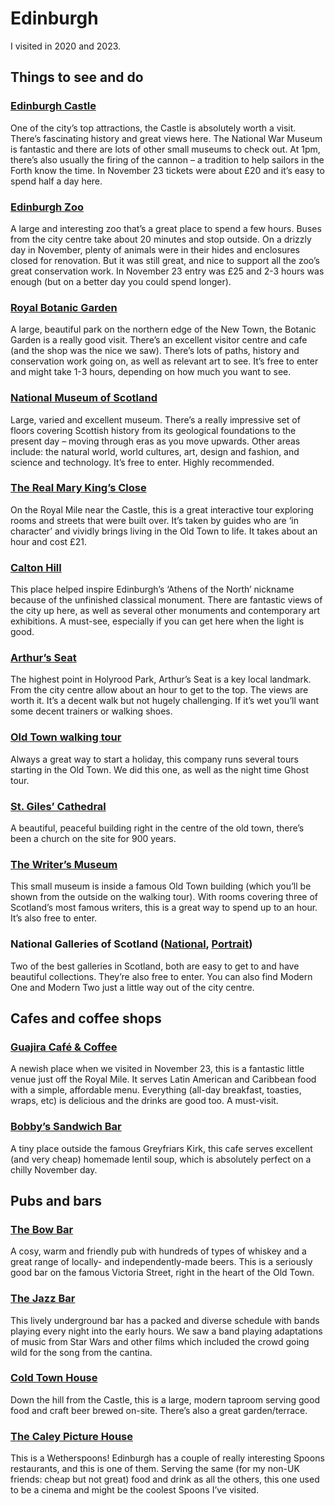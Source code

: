 # Edinburgh

I visited in 2020 and 2023.

## Things to see and do

### <a href="https://www.google.co.uk/maps/place/Edinburgh+Castle/@55.9482575,-3.1996799,18z/data=!4m6!3m5!1s0x4887c79a2099c0f7:0x469a1eebe54c0a58!8m2!3d55.9485947!4d-3.1999135!16zL20vMGpwbl8?entry=ttu" target="_blank">Edinburgh Castle</a>

One of the city’s top attractions, the Castle is absolutely worth a visit. There’s fascinating history and great views here. The National War Museum is fantastic and there are lots of other small museums to check out. At 1pm, there’s also usually the firing of the cannon – a tradition to help sailors in the Forth know the time. In November 23 tickets were about £20 and it’s easy to spend half a day here.

### <a href="https://www.google.co.uk/maps/place/Edinburgh+Zoo/@55.9423613,-3.2788932,15z/data=!4m6!3m5!1s0x4887c661482ca367:0xdab93fa996cd02cb!8m2!3d55.9423619!4d-3.2685938!16zL20vMDcxNG5x?entry=ttu" target="_blank">Edinburgh Zoo</a>

A large and interesting zoo that’s a great place to spend a few hours. Buses from the city centre take about 20 minutes and stop outside. On a drizzly day in November, plenty of animals were in their hides and enclosures closed for renovation. But it was still great, and nice to support all the zoo’s great conservation work. In November 23 entry was £25 and 2-3 hours was enough (but on a better day you could spend longer).

### <a href="https://www.google.co.uk/maps/place/Royal+Botanic+Garden+Edinburgh/@55.9568377,-3.2208141,14z/data=!4m6!3m5!1s0x4887c7c1de08e6eb:0x6305a87387d5746e!8m2!3d55.9650125!4d-3.2091021!16zL20vMDQ2ZHEx?entry=ttu" target="_blank">Royal Botanic Garden</a>

A large, beautiful park on the northern edge of the New Town, the Botanic Garden is a really good visit. There’s an excellent visitor centre and cafe (and the shop was the nice we saw). There’s lots of paths, history and conservation work going on, as well as relevant art to see. It’s free to enter and might take 1-3 hours, depending on how much you want to see.

### <a href="https://www.google.co.uk/maps/place/National+Museum+of+Scotland/@55.9479034,-3.192343,16z/data=!3m1!5s0x4887c784db00984f:0xbcf28f76719eeb7d!4m6!3m5!1s0x4887c784d1bae421:0x88cc2703f2beb5c3!8m2!3d55.9469995!4d-3.1905666!16zL20vMDRmZnMx?entry=ttu" target="_blank">National Museum of Scotland</a>

Large, varied and excellent museum. There’s a really impressive set of floors covering Scottish history from its geological foundations to the present day – moving through eras as you move upwards. Other areas include: the natural world, world cultures, art, design and fashion, and science and technology. It’s free to enter. Highly recommended.

### <a href="https://www.google.co.uk/maps/place/The+Real+Mary+King's+Close/@55.9491649,-3.1950467,16z/data=!4m6!3m5!1s0x4887c7855b8459c9:0xcb64f411cf647589!8m2!3d55.949921!4d-3.1905063!16zL20vMGZ6dnlm?entry=ttu" target="_blank">The Real Mary King’s Close</a>

On the Royal Mile near the Castle, this is a great interactive tour exploring rooms and streets that were built over. It’s taken by guides who are ‘in character’ and vividly brings living in the Old Town to life. It takes about an hour and cost £21.

### <a href="" target="_blank"></a>

### <a href="https://www.google.co.uk/maps/place/Calton+Hill/@55.9492851,-3.1896608,16z/data=!4m6!3m5!1s0x4887c7896e46c799:0x9181b664f75766dd!8m2!3d55.9550465!4d-3.1827409!16zL20vMDU2OHhy?entry=ttu" target="_blank">Calton Hill</a>

This place helped inspire Edinburgh’s ‘Athens of the North’ nickname because of the unfinished classical monument. There are fantastic views of the city up here, as well as several other monuments and contemporary art exhibitions. A must-see, especially if you can get here when the light is good.

### <a href="https://www.google.co.uk/maps/place/Arthur's+Seat/@55.9436274,-3.1786755,15z/data=!4m6!3m5!1s0x4887b979c8b4febf:0x98aa0e77e2bfa9a8!8m2!3d55.9440862!4d-3.1618326!16s%2Fg%2F11r6ldqv5k?entry=ttu" target="_blank">Arthur’s Seat</a>

The highest point in Holyrood Park, Arthur’s Seat is a key local landmark. From the city centre allow about an hour to get to the top. The views are worth it. It’s a decent walk but not hugely challenging. If it’s wet you’ll want some decent trainers or walking shoes.

### <a href="https://edinburghfreetour.com/" target="_blank">Old Town walking tour</a>

Always a great way to start a holiday, this company runs several tours starting in the Old Town. We did this one, as well as the night time Ghost tour.

### <a href="https://www.google.co.uk/maps/place/St+Giles'+Cathedral/@55.949177,-3.1927078,16z/data=!4m6!3m5!1s0x4887c7854ff703fd:0xaa24e716571e2ff2!8m2!3d55.9494837!4d-3.1908918!16zL20vMDJxamNy?entry=ttu" target="_blank">St. Giles’ Cathedral</a>

A beautiful, peaceful building right in the centre of the old town, there’s been a church on the site for 900 years.

### <a href="https://www.google.co.uk/maps/place/The+Writers'+Museum/@55.947863,-3.2011632,16z/data=!4m6!3m5!1s0x4887c79aa32b907f:0x6d9daae3b9199343!8m2!3d55.9496581!4d-3.1937817!16s%2Fm%2F0n473zr?entry=ttu" target="_blank">The Writer’s Museum</a>

This small museum is inside a famous Old Town building (which you’ll be shown from the outside on the walking tour). With rooms covering three of Scotland’s most famous writers, this is a great way to spend up to an hour. It’s also free to enter.

### National Galleries of Scotland (<a href="https://www.google.co.uk/maps/place/National+Galleries+of+Scotland:+National/@55.9515558,-3.1983512,16z/data=!4m6!3m5!1s0x4887c648eae6c6eb:0xc47f9545e742193!8m2!3d55.950902!4d-3.1956862!16zL20vMGhoaGI?entry=ttu" target="_blank">National</a>, <a href="https://www.google.co.uk/maps/place/National+Galleries+of+Scotland:+Portrait/@55.9521205,-3.2011192,16z/data=!4m6!3m5!1s0x4887c648eae6c6eb:0x2be348d68265ff86!8m2!3d55.9554998!4d-3.1935213!16zL20vMDQ5NHAw?entry=ttu" target="_blank">Portrait</a>)

Two of the best galleries in Scotland, both are easy to get to and have beautiful collections. They’re also free to enter. You can also find Modern One and Modern Two just a little way out of the city centre.

## Cafes and coffee shops

### <a href="https://www.google.co.uk/maps/place/Guajira+Caf%C3%A9+%26+Coffee/@55.950178,-3.1838582,16z/data=!4m6!3m5!1s0x4887c720785b8009:0x7f4c14a200788cab!8m2!3d55.9502065!4d-3.1837226!16s%2Fg%2F11spkc_psy?entry=ttu" target="_blank">Guajira Café & Coffee</a>

A newish place when we visited in November 23, this is a fantastic little venue just off the Royal Mile. It serves Latin American and Caribbean food with a simple, affordable menu. Everything (all-day breakfast, toasties, wraps, etc) is delicious and the drinks are good too. A must-visit.


### <a href="https://www.google.co.uk/maps/place/Bobby's+Sandwich+Bar/@55.9470768,-3.1924102,16z/data=!4m6!3m5!1s0x4887c784cd2773cb:0xb8c64b577c31f978!8m2!3d55.9466325!4d-3.1912453!16s%2Fg%2F11bwv39fzn?entry=ttu" target="_blank">Bobby’s Sandwich Bar</a>

A tiny place outside the famous Greyfriars Kirk, this cafe serves excellent (and very cheap) homemade lentil soup, which is absolutely perfect on a chilly November day.

## Pubs and bars

### <a href="https://www.google.co.uk/maps/place/The+Bow+Bar/@55.9488497,-3.1929599,16z/data=!3m1!5s0x4887c79aee3a64b1:0x495b76f3ba829ebe!4m6!3m5!1s0x4887c79aefe8b561:0x3276586be2f706f0!8m2!3d55.9484535!4d-3.1941781!16s%2Fg%2F1tds68kc?entry=ttu" target="_blank">The Bow Bar</a>

A cosy, warm and friendly pub with hundreds of types of whiskey and a great range of locally- and independently-made beers. This is a seriously good bar on the famous Victoria Street, right in the heart of the Old Town.

### <a href="https://www.google.co.uk/maps/place/The+Jazz+Bar/@55.9503351,-3.1969034,15z/data=!4m6!3m5!1s0x4887c785b1ecee97:0xecc724d01a4f6a34!8m2!3d55.9481648!4d-3.1869456!16s%2Fg%2F1tdfmvm6?entry=ttu" target="_blank">The Jazz Bar</a>

This lively underground bar has a packed and diverse schedule with bands playing every night into the early hours. We saw a band playing adaptations of music from Star Wars and other films which included the crowd going wild for the song from the cantina.

### <a href="https://www.google.co.uk/maps/place/Cold+Town+House/@55.9471369,-3.1978551,16z/data=!4m6!3m5!1s0x4887c7e545d7663b:0x384895732fddbc89!8m2!3d55.9473519!4d-3.1978111!16s%2Fg%2F11fk1h60jc?entry=ttu" target="_blank">Cold Town House</a>

Down the hill from the Castle, this is a large, modern taproom serving good food and craft beer brewed on-site. There’s also a great garden/terrace.


### <a href="https://www.google.co.uk/maps/place/The+Caley+Picture+House+-+JD+Wetherspoon/@55.9467799,-3.2062446,17z/data=!3m1!5s0x4887c79875cfcfb1:0x4906aed403d9d9c9!4m6!3m5!1s0x4887c79875ff5fdd:0x626a4692467f26a1!8m2!3d55.9482418!4d-3.2061343!16s%2Fm%2F0tkk0mb?entry=ttu" target="_blank">The Caley Picture House</a>

This is a Wetherspoons! Edinburgh has a couple of really interesting Spoons restaurants, and this is one of them. Serving the same (for my non-UK friends: cheap but not great) food and drink as all the others, this one used to be a cinema and might be the coolest Spoons I’ve visited.